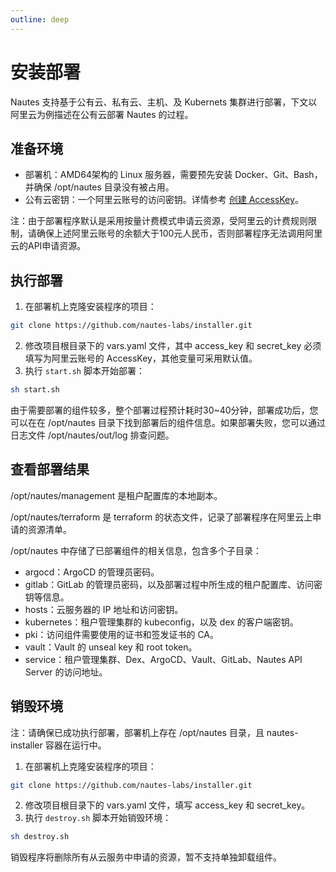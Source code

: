 ```yaml
---
outline: deep
---
```


# 安装部署
Nautes 支持基于公有云、私有云、主机、及 Kubernets 集群进行部署，下文以阿里云为例描述在公有云部署 Nautes 的过程。

## 准备环境
- 部署机：AMD64架构的 Linux 服务器，需要预先安装 Docker、Git、Bash，并确保 /opt/nautes 目录没有被占用。
- 公有云密钥：一个阿里云账号的访问密钥。详情参考 [创建 AccessKey](https://help.aliyun.com/document_detail/116401.html)。

注：由于部署程序默认是采用按量计费模式申请云资源，受阿里云的计费规则限制，请确保上述阿里云账号的余额大于100元人民币，否则部署程序无法调用阿里云的API申请资源。

## 执行部署
1. 在部署机上克隆安装程序的项目：
```bash
git clone https://github.com/nautes-labs/installer.git
```
2. 修改项目根目录下的 vars.yaml 文件，其中 access_key 和 secret_key 必须填写为阿里云账号的 AccessKey，其他变量可采用默认值。
3. 执行 `start.sh` 脚本开始部署：
```bash
sh start.sh
```
由于需要部署的组件较多，整个部署过程预计耗时30~40分钟，部署成功后，您可以在在 /opt/nautes 目录下找到部署后的组件信息。如果部署失败，您可以通过日志文件 /opt/nautes/out/log 排查问题。

## 查看部署结果
/opt/nautes/management 是租户配置库的本地副本。

/opt/nautes/terraform 是 terraform 的状态文件，记录了部署程序在阿里云上申请的资源清单。

/opt/nautes 中存储了已部署组件的相关信息，包含多个子目录：

- argocd：ArgoCD 的管理员密码。
- gitlab：GitLab 的管理员密码，以及部署过程中所生成的租户配置库、访问密钥等信息。
- hosts：云服务器的 IP 地址和访问密钥。
- kubernetes：租户管理集群的 kubeconfig，以及 dex 的客户端密钥。
- pki：访问组件需要使用的证书和签发证书的 CA。
- vault：Vault 的 unseal key 和 root token。
- service：租户管理集群、Dex、ArgoCD、Vault、GitLab、Nautes API Server 的访问地址。

## 销毁环境
注：请确保已成功执行部署，部署机上存在 /opt/nautes 目录，且 nautes-installer 容器在运行中。
1. 在部署机上克隆安装程序的项目：
```bash
git clone https://github.com/nautes-labs/installer.git
```
2. 修改项目根目录下的 vars.yaml 文件，填写 access_key 和 secret_key。
3. 执行 `destroy.sh` 脚本开始销毁环境：
```bash
sh destroy.sh
```
销毁程序将删除所有从云服务中申请的资源，暂不支持单独卸载组件。